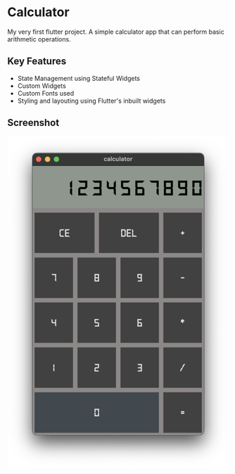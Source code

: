 # Calculator

My very first flutter project. A simple calculator app that can perform basic arithmetic operations.

## Key Features
- State Management using Stateful Widgets
- Custom Widgets
- Custom Fonts used
- Styling and layouting using Flutter's inbuilt widgets


## Screenshot

![Screenshot](Screenshot.png)